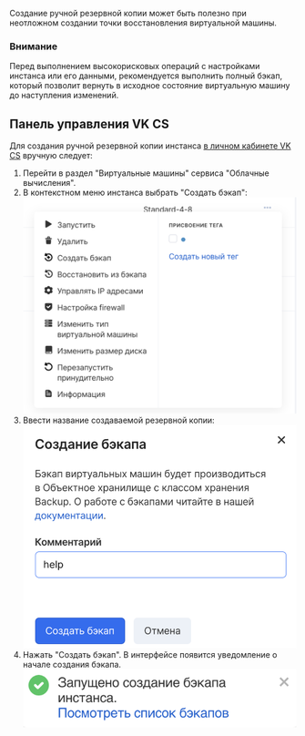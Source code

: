 Создание ручной резервной копии может быть полезно при неотложном создании точки восстановления виртуальной машины.

### Внимание

Перед выполнением высокорисковых операций с настройками инстанса или его данными, рекомендуется выполнить полный бэкап, который позволит вернуть в исходное состояние виртуальную машину до наступления изменений.

## Панель управления VK CS

Для создания ручной резервной копии инстанса [в личном кабинете VK CS](https://mcs.mail.ru/app/services/infra/servers/) вручную следует:

1.  Перейти в раздел "Виртуальные машины" сервиса "Облачные вычисления".
2.  В контекстном меню инстанса выбрать "Создать бэкап":![](./assets/1596735931909-snimok-ekrana-2020-08-06-v-20.45.19.png)
3.  Ввести название создаваемой резервной копии:![](./assets/1596737206419-snimok-ekrana-2020-08-06-v-20.58.17.png)
4.  Нажать "Создать бэкап". В интерфейсе появится уведомление о начале создания бэкапа.![](./assets/1596739694904-snimok-ekrana-2020-08-06-v-21.48.02.png)
